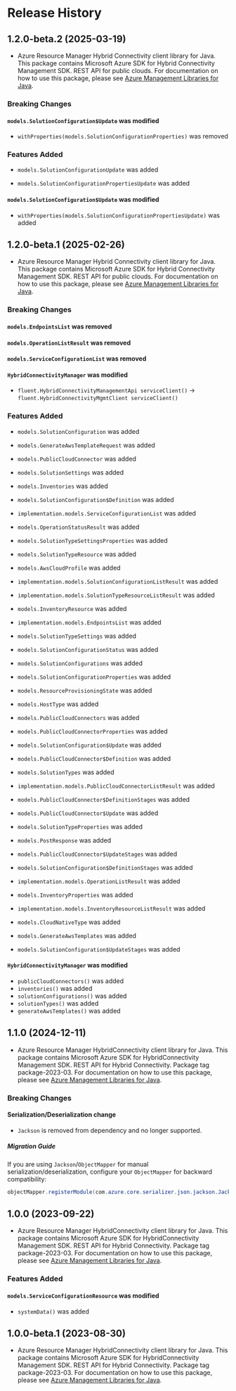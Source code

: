 # Release History

## 1.2.0-beta.2 (2025-03-19)

- Azure Resource Manager Hybrid Connectivity client library for Java. This package contains Microsoft Azure SDK for Hybrid Connectivity Management SDK. REST API for public clouds. For documentation on how to use this package, please see [Azure Management Libraries for Java](https://aka.ms/azsdk/java/mgmt).

### Breaking Changes

#### `models.SolutionConfiguration$Update` was modified

* `withProperties(models.SolutionConfigurationProperties)` was removed

### Features Added

* `models.SolutionConfigurationUpdate` was added

* `models.SolutionConfigurationPropertiesUpdate` was added

#### `models.SolutionConfiguration$Update` was modified

* `withProperties(models.SolutionConfigurationPropertiesUpdate)` was added

## 1.2.0-beta.1 (2025-02-26)

- Azure Resource Manager Hybrid Connectivity client library for Java. This package contains Microsoft Azure SDK for Hybrid Connectivity Management SDK. REST API for public clouds. For documentation on how to use this package, please see [Azure Management Libraries for Java](https://aka.ms/azsdk/java/mgmt).

### Breaking Changes

#### `models.EndpointsList` was removed

#### `models.OperationListResult` was removed

#### `models.ServiceConfigurationList` was removed

#### `HybridConnectivityManager` was modified

* `fluent.HybridConnectivityManagementApi serviceClient()` -> `fluent.HybridConnectivityMgmtClient serviceClient()`

### Features Added

* `models.SolutionConfiguration` was added

* `models.GenerateAwsTemplateRequest` was added

* `models.PublicCloudConnector` was added

* `models.SolutionSettings` was added

* `models.Inventories` was added

* `models.SolutionConfiguration$Definition` was added

* `implementation.models.ServiceConfigurationList` was added

* `models.OperationStatusResult` was added

* `models.SolutionTypeSettingsProperties` was added

* `models.SolutionTypeResource` was added

* `models.AwsCloudProfile` was added

* `implementation.models.SolutionConfigurationListResult` was added

* `implementation.models.SolutionTypeResourceListResult` was added

* `models.InventoryResource` was added

* `implementation.models.EndpointsList` was added

* `models.SolutionTypeSettings` was added

* `models.SolutionConfigurationStatus` was added

* `models.SolutionConfigurations` was added

* `models.SolutionConfigurationProperties` was added

* `models.ResourceProvisioningState` was added

* `models.HostType` was added

* `models.PublicCloudConnectors` was added

* `models.PublicCloudConnectorProperties` was added

* `models.SolutionConfiguration$Update` was added

* `models.PublicCloudConnector$Definition` was added

* `models.SolutionTypes` was added

* `implementation.models.PublicCloudConnectorListResult` was added

* `models.PublicCloudConnector$DefinitionStages` was added

* `models.PublicCloudConnector$Update` was added

* `models.SolutionTypeProperties` was added

* `models.PostResponse` was added

* `models.PublicCloudConnector$UpdateStages` was added

* `models.SolutionConfiguration$DefinitionStages` was added

* `implementation.models.OperationListResult` was added

* `models.InventoryProperties` was added

* `implementation.models.InventoryResourceListResult` was added

* `models.CloudNativeType` was added

* `models.GenerateAwsTemplates` was added

* `models.SolutionConfiguration$UpdateStages` was added

#### `HybridConnectivityManager` was modified

* `publicCloudConnectors()` was added
* `inventories()` was added
* `solutionConfigurations()` was added
* `solutionTypes()` was added
* `generateAwsTemplates()` was added

## 1.1.0 (2024-12-11)

- Azure Resource Manager HybridConnectivity client library for Java. This package contains Microsoft Azure SDK for HybridConnectivity Management SDK. REST API for Hybrid Connectivity. Package tag package-2023-03. For documentation on how to use this package, please see [Azure Management Libraries for Java](https://aka.ms/azsdk/java/mgmt).

### Breaking Changes

#### Serialization/Deserialization change

- `Jackson` is removed from dependency and no longer supported.

##### Migration Guide

If you are using `Jackson`/`ObjectMapper` for manual serialization/deserialization, configure your `ObjectMapper` for backward compatibility:
```java
objectMapper.registerModule(com.azure.core.serializer.json.jackson.JacksonJsonProvider.getJsonSerializableDatabindModule());
```

## 1.0.0 (2023-09-22)

- Azure Resource Manager HybridConnectivity client library for Java. This package contains Microsoft Azure SDK for HybridConnectivity Management SDK. REST API for Hybrid Connectivity. Package tag package-2023-03. For documentation on how to use this package, please see [Azure Management Libraries for Java](https://aka.ms/azsdk/java/mgmt).

### Features Added

#### `models.ServiceConfigurationResource` was modified

* `systemData()` was added

## 1.0.0-beta.1 (2023-08-30)

- Azure Resource Manager HybridConnectivity client library for Java. This package contains Microsoft Azure SDK for HybridConnectivity Management SDK. REST API for Hybrid Connectivity. Package tag package-2023-03. For documentation on how to use this package, please see [Azure Management Libraries for Java](https://aka.ms/azsdk/java/mgmt).
